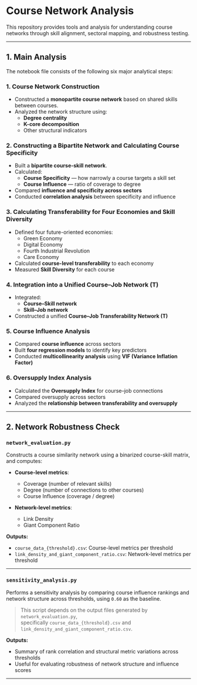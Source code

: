 # Course Network Analysis

This repository provides tools and analysis for understanding course networks through skill alignment, sectoral mapping, and robustness testing.

---

## 1. Main Analysis

The notebook file consists of the following six major analytical steps:

### 1. Course Network Construction
- Constructed a **monopartite course network** based on shared skills between courses.
- Analyzed the network structure using:
  - **Degree centrality**
  - **K-core decomposition**
  - Other structural indicators

### 2. Constructing a Bipartite Network and Calculating Course Specificity
- Built a **bipartite course-skill network**.
- Calculated:
  - **Course Specificity** — how narrowly a course targets a skill set
  - **Course Influence** — ratio of coverage to degree
- Compared **influence and specificity across sectors**
- Conducted **correlation analysis** between specificity and influence

### 3. Calculating Transferability for Four Economies and Skill Diversity
- Defined four future-oriented economies:
  - Green Economy
  - Digital Economy
  - Fourth Industrial Revolution
  - Care Economy
- Calculated **course-level transferability** to each economy
- Measured **Skill Diversity** for each course

### 4. Integration into a Unified Course–Job Network (T)
- Integrated:
  - **Course–Skill network**
  - **Skill–Job network**
- Constructed a unified **Course–Job Transferability Network (T)**

### 5. Course Influence Analysis
- Compared **course influence** across sectors
- Built **four regression models** to identify key predictors
- Conducted **multicollinearity analysis** using **VIF (Variance Inflation Factor)**

### 6. Oversupply Index Analysis
- Calculated the **Oversupply Index** for course–job connections
- Compared oversupply across sectors
- Analyzed the **relationship between transferability and oversupply**

---

## 2. Network Robustness Check

### `network_evaluation.py`
Constructs a course similarity network using a binarized course-skill matrix, and computes:

- **Course-level metrics**:
  - Coverage (number of relevant skills)
  - Degree (number of connections to other courses)
  - Course Influence (coverage / degree)

- **Network-level metrics**:
  - Link Density
  - Giant Component Ratio

**Outputs:**
- `course_data_{threshold}.csv`: Course-level metrics per threshold  
- `link_density_and_giant_component_ratio.csv`: Network-level metrics per threshold

---

### `sensitivity_analysis.py`
Performs a sensitivity analysis by comparing course influence rankings and network structure across thresholds, using `0.60` as the baseline.

> This script depends on the output files generated by `network_evaluation.py`,  
specifically `course_data_{threshold}.csv` and `link_density_and_giant_component_ratio.csv`.

**Outputs:**
- Summary of rank correlation and structural metric variations across thresholds  
- Useful for evaluating robustness of network structure and influence scores

---





